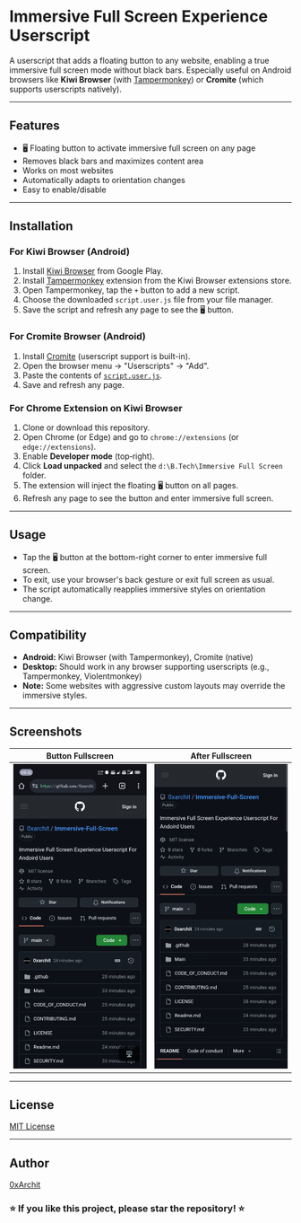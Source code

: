 # Immersive Full Screen Experience Userscript

A userscript that adds a floating button to any website, enabling a true immersive full screen mode without black bars. Especially useful on Android browsers like **Kiwi Browser** (with [Tampermonkey](https://www.tampermonkey.net/)) or **Cromite** (which supports userscripts natively).

---

## Features

- 🖥️ Floating button to activate immersive full screen on any page
- Removes black bars and maximizes content area
- Works on most websites
- Automatically adapts to orientation changes
- Easy to enable/disable

---

## Installation

### For Kiwi Browser (Android)

1. Install [Kiwi Browser](https://play.google.com/store/apps/details?id=com.kiwibrowser.browser) from Google Play.
2. Install [Tampermonkey](https://tampermonkey.net/?browser=kiwi) extension from the Kiwi Browser extensions store.
3. Open Tampermonkey, tap the `+` button to add a new script.
4. Choose the downloaded `script.user.js` file from your file manager. 
5. Save the script and refresh any page to see the 🖥️ button.

### For Cromite Browser (Android)

1. Install [Cromite](https://github.com/uazo/cromite) (userscript support is built-in).
2. Open the browser menu → "Userscripts" → "Add".
3. Paste the contents of [`script.user.js`](./Main/script.user.js).
4. Save and refresh any page.

### For Chrome Extension on Kiwi Browser

1. Clone or download this repository.
2. Open Chrome (or Edge) and go to `chrome://extensions` (or `edge://extensions`).
3. Enable **Developer mode** (top‑right).
4. Click **Load unpacked** and select the `d:\B.Tech\Immersive Full Screen` folder.
5. The extension will inject the floating 🖥️ button on all pages.
6. Refresh any page to see the button and enter immersive full screen.

---

## Usage

- Tap the 🖥️ button at the bottom-right corner to enter immersive full screen.
- To exit, use your browser's back gesture or exit full screen as usual.
- The script automatically reapplies immersive styles on orientation change.

---

## Compatibility

- **Android:** Kiwi Browser (with Tampermonkey), Cromite (native)
- **Desktop:** Should work in any browser supporting userscripts (e.g., Tampermonkey, Violentmonkey)
- **Note:** Some websites with aggressive custom layouts may override the immersive styles.

---

## Screenshots

| Button Fullscreen | After Fullscreen |
|:--------------:|:-------------------:|
| ![Before Full Screen](assets/BeforeFullscreen.jpg) | ![After Fullscreen](assets/AfterFullscreen.jpg) |

---

## License

[MIT License](LICENSE)

---

## Author

[0xArchit](https://github.com/0xArchit)

### ⭐ If you like this project, please star the repository! ⭐
